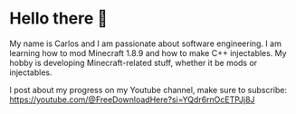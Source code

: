 # Hello there 👋

My name is Carlos and I am passionate about software engineering.
I am learning how to mod Minecraft 1.8.9 and how to make C++ injectables.
My hobby is developing Minecraft-related stuff, whether it be mods or injectables.

I post about my progress on my Youtube channel, make sure to subscribe:
https://youtube.com/@FreeDownloadHere?si=YQdr6rnOcETPJj8J
